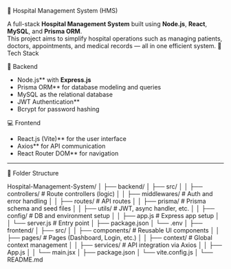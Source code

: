  🏥 Hospital Management System (HMS)

A full-stack **Hospital Management System** built using **Node.js**, **React**, **MySQL**, and **Prisma ORM**.  
This project aims to simplify hospital operations such as managing patients, doctors, appointments, and medical records — all in one efficient system.
🚀 Tech Stack

🧠 Backend
- Node.js** with **Express.js**
- Prisma ORM** for database modeling and queries
- MySQL as the relational database
- JWT Authentication**
- Bcrypt for password hashing

 💻 Frontend
- React.js (Vite)** for the user interface
- Axios** for API communication
- React Router DOM** for navigation

---
 📁 Folder Structure

Hospital-Management-System/
│
├── backend/
│ ├── src/
│ │ ├── controllers/ # Route controllers (logic)
│ │ ├── middlewares/ # Auth and error handling
│ │ ├── routes/ # API routes
│ │ ├── prisma/ # Prisma schema and seed files
│ │ ├── utils/ # JWT, async handler, etc.
│ │ ├── config/ # DB and environment setup
│ │ ├── app.js # Express app setup
│ │ └── server.js # Entry point
│ ├── package.json
│ └── .env
│
├── frontend/
│ ├── src/
│ │ ├── components/ # Reusable UI components
│ │ ├── pages/ # Pages (Dashboard, Login, etc.)
│ │ ├── context/ # Global context management
│ │ ├── services/ # API integration via Axios
│ │ ├── App.js
│ │ └── main.jsx
│ ├── package.json
│ └── vite.config.js
│
└── README.md
